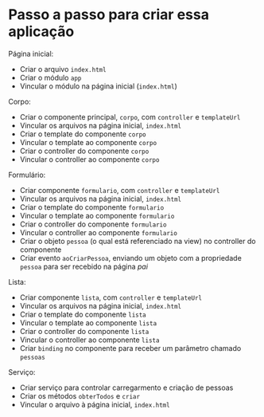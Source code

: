 # Passo a passo para criar essa aplicação

Página inicial:

* Criar o arquivo `index.html`
* Criar o módulo `app`
* Vincular o módulo na página inicial (`index.html`)

Corpo:

* Criar o componente principal, `corpo`, com `controller` e `templateUrl`
* Vincular os arquivos na página inicial, `index.html`
* Criar o template do componente `corpo`
* Vincular o template ao componente `corpo`
* Criar o controller do componente `corpo`
* Vincular o controller ao componente `corpo`

Formulário:

* Criar componente `formulario`, com `controller` e `templateUrl`
* Vincular os arquivos na página inicial, `index.html`
* Criar o template do componente `formulario`
* Vincular o template ao componente `formulario`
* Criar o controller do componente `formulario`
* Vincular o controller ao componente `formulario`
* Criar o objeto `pessoa` (o qual está referenciado na view) no controller do componente
* Criar evento `aoCriarPessoa`, enviando um objeto com a propriedade `pessoa` para ser recebido na página _pai_

Lista:

* Criar componente `lista`, com `controller` e `templateUrl`
* Vincular os arquivos na página inicial, `index.html`
* Criar o template do componente `lista`
* Vincular o template ao componente `lista`
* Criar o controller do componente `lista`
* Vincular o controller ao componente `lista`
* Criar `binding` no componente para receber um parâmetro chamado `pessoas`

Serviço:

* Criar serviço para controlar carregarmento e criação de pessoas
* Criar os métodos `obterTodos` e `criar`
* Vincular o arquivo à página inicial, `index.html`
